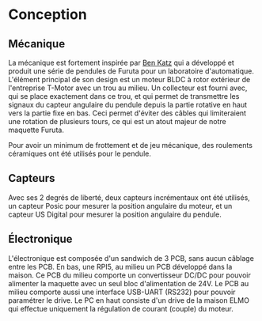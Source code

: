 # Conception

## Mécanique

La mécanique est fortement inspirée par [Ben Katz](https://build-its-inprogress.blogspot.com/search/label/Pendulum) qui a développé et produit une série de pendules de Furuta pour un laboratoire d'automatique. L'élément principal de son design est un moteur BLDC à rotor extérieur de l'entreprise T-Motor avec un trou au milieu. Un collecteur est fourni avec, qui se place exactement dans ce trou, et qui permet de transmettre les signaux du capteur angulaire du pendule depuis la partie rotative en haut vers la partie fixe en bas. Ceci permet d'éviter des câbles qui limiteraient une rotation de plusieurs tours, ce qui est un atout majeur de notre maquette Furuta.

Pour avoir un minimum de frottement et de jeu mécanique, des roulements céramiques ont été utilisés pour le pendule.

## Capteurs

Avec ses 2 degrés de liberté, deux capteurs incrémentaux ont été utilisés, un capteur Posic pour mesurer la position angulaire du moteur, et un capteur US Digital pour mesurer la position angulaire du pendule.

## Électronique

L'électronique est composée d'un sandwich de 3 PCB, sans aucun câblage entre les PCB. En bas, une RPI5, au milieu un PCB développé dans la maison. Ce PCB du milieu comporte un convertisseur DC/DC pour pouvoir alimenter la maquette avec un seul bloc d'alimentation de 24V. Le PCB au milieu comporte aussi une interface USB-UART (RS232) pour pouvoir paramétrer le drive. Le PC en haut consiste d'un drive de la maison ELMO qui effectue uniquement la régulation de courant (couple) du moteur. 